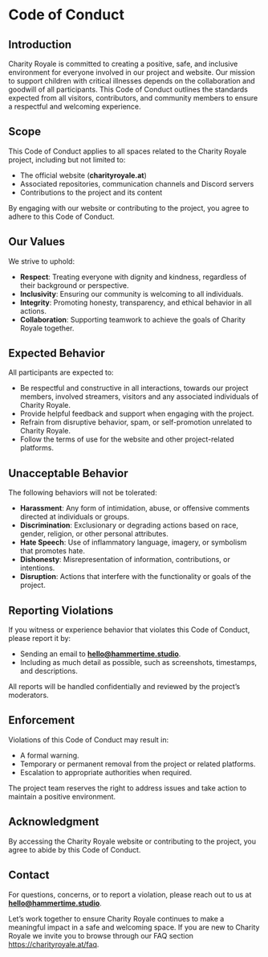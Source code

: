 # Code of Conduct

## Introduction

Charity Royale is committed to creating a positive, safe, and inclusive environment for everyone involved in our project and website. Our mission to support children with critical illnesses depends on the collaboration and goodwill of all participants. This Code of Conduct outlines the standards expected from all visitors, contributors, and community members to ensure a respectful and welcoming experience.

## Scope

This Code of Conduct applies to all spaces related to the Charity Royale project, including but not limited to:

-   The official website (**charityroyale.at**)
-   Associated repositories, communication channels and Discord servers
-   Contributions to the project and its content

By engaging with our website or contributing to the project, you agree to adhere to this Code of Conduct.

## Our Values

We strive to uphold:

-   **Respect**: Treating everyone with dignity and kindness, regardless of their background or perspective.
-   **Inclusivity**: Ensuring our community is welcoming to all individuals.
-   **Integrity**: Promoting honesty, transparency, and ethical behavior in all actions.
-   **Collaboration**: Supporting teamwork to achieve the goals of Charity Royale together.

## Expected Behavior

All participants are expected to:

-   Be respectful and constructive in all interactions, towards our project members, involved streamers, visitors and any associated individuals of Charity Royale.
-   Provide helpful feedback and support when engaging with the project.
-   Refrain from disruptive behavior, spam, or self-promotion unrelated to Charity Royale.
-   Follow the terms of use for the website and other project-related platforms.

## Unacceptable Behavior

The following behaviors will not be tolerated:

-   **Harassment**: Any form of intimidation, abuse, or offensive comments directed at individuals or groups.
-   **Discrimination**: Exclusionary or degrading actions based on race, gender, religion, or other personal attributes.
-   **Hate Speech**: Use of inflammatory language, imagery, or symbolism that promotes hate.
-   **Dishonesty**: Misrepresentation of information, contributions, or intentions.
-   **Disruption**: Actions that interfere with the functionality or goals of the project.

## Reporting Violations

If you witness or experience behavior that violates this Code of Conduct, please report it by:

-   Sending an email to **hello@hammertime.studio**.
-   Including as much detail as possible, such as screenshots, timestamps, and descriptions.

All reports will be handled confidentially and reviewed by the project’s moderators.

## Enforcement

Violations of this Code of Conduct may result in:

-   A formal warning.
-   Temporary or permanent removal from the project or related platforms.
-   Escalation to appropriate authorities when required.

The project team reserves the right to address issues and take action to maintain a positive environment.

## Acknowledgment

By accessing the Charity Royale website or contributing to the project, you agree to abide by this Code of Conduct.

## Contact

For questions, concerns, or to report a violation, please reach out to us at **hello@hammertime.studio**.

Let’s work together to ensure Charity Royale continues to make a meaningful impact in a safe and welcoming space. If you are new to Charity Royale we invite you to browse through our FAQ section https://charityroyale.at/faq.
